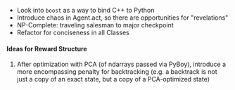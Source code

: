 - Look into `boost` as a way to bind C++ to Python
- Introduce chaos in Agent.act, so there are opportunities for "revelations"
- NP-Complete: traveling salesman to major checkpoint
- Refactor for conciseness in all Classes

#### Ideas for Reward Structure
1. After optimization with PCA (of ndarrays passed via PyBoy), introduce a more encompassing penalty for backtracking (e.g. a backtrack is not just a copy of an exact state, but a copy of a PCA-optimized state)